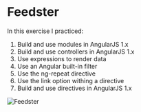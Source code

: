 # Feedster
In this exercise I practiced:
1. Build and use modules in AngularJS 1.x
2. Build and use controllers in AngularJS 1.x
3. Use expressions to render data
4. Use an Angular built-in filter
5. Use the ng-repeat directive
6. Use the link option withing a directive
7. Build and use directives in AngularJS 1.x
<img src="https://res.cloudinary.com/mokaweb/video/upload/v1591561967/Codecademy%20Angular/feedster.mov" alt="Feedster">
